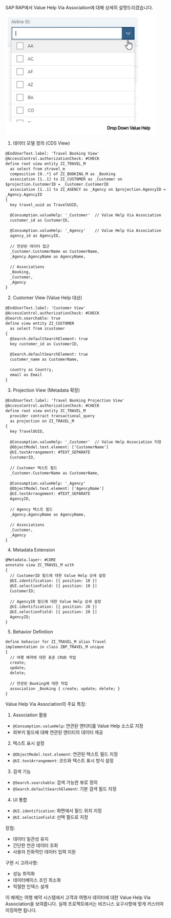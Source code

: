 SAP RAP에서 Value Help Via Association에 대해 상세히 설명드리겠습니다.

![Image](rap_value_help_typeahedpng.png)

1. 데이터 모델 정의 (CDS View)
```abap
@EndUserText.label: 'Travel Booking View'
@AccessControl.authorizationCheck: #CHECK
define root view entity ZI_TRAVEL_M
  as select from ztravel_m
  composition [0..*] of ZI_BOOKING_M as _Booking
  association [1..1] to ZI_CUSTOMER as _Customer on $projection.CustomerID = _Customer.CustomerID
  association [1..1] to ZI_AGENCY as _Agency on $projection.AgencyID = _Agency.AgencyID
{
  key travel_uuid as TravelUUID,
  
  @Consumption.valueHelp: '_Customer'  // Value Help Via Association 
  customer_id as CustomerID,
  
  @Consumption.valueHelp: '_Agency'    // Value Help Via Association
  agency_id as AgencyID,
  
  // 연관된 데이터 접근
  _Customer.CustomerName as CustomerName,
  _Agency.AgencyName as AgencyName,
  
  // Associations
  _Booking,
  _Customer,
  _Agency
}
```

2. Customer View (Value Help 대상)
```abap
@EndUserText.label: 'Customer View'
@AccessControl.authorizationCheck: #CHECK
@Search.searchable: true
define view entity ZI_CUSTOMER
  as select from zcustomer
{
  @Search.defaultSearchElement: true
  key customer_id as CustomerID,
  
  @Search.defaultSearchElement: true
  customer_name as CustomerName,
  
  country as Country,
  email as Email
}
```

3. Projection View (Metadata 확장)
```abap
@EndUserText.label: 'Travel Booking Projection View'
@AccessControl.authorizationCheck: #CHECK
define root view entity ZC_TRAVEL_M
  provider contract transactional_query
  as projection on ZI_TRAVEL_M
{
  key TravelUUID,
  
  @Consumption.valueHelp: '_Customer'  // Value Help Association 지정
  @ObjectModel.text.element: ['CustomerName']
  @UI.textArrangement: #TEXT_SEPARATE
  CustomerID,
  
  // Customer 텍스트 필드
  _Customer.CustomerName as CustomerName,
  
  @Consumption.valueHelp: '_Agency'
  @ObjectModel.text.element: ['AgencyName']
  @UI.textArrangement: #TEXT_SEPARATE
  AgencyID,
  
  // Agency 텍스트 필드
  _Agency.AgencyName as AgencyName,
  
  // Associations
  _Customer,
  _Agency
}
```

4. Metadata Extension
```abap
@Metadata.layer: #CORE
annotate view ZC_TRAVEL_M with 
{
  // CustomerID 필드에 대한 Value Help 상세 설정
  @UI.identification: [{ position: 10 }]
  @UI.selectionField: [{ position: 10 }]
  CustomerID;
  
  // AgencyID 필드에 대한 Value Help 상세 설정
  @UI.identification: [{ position: 20 }]
  @UI.selectionField: [{ position: 20 }]
  AgencyID;
}
```

5. Behavior Definition
```abap
define behavior for ZI_TRAVEL_M alias Travel
implementation in class ZBP_TRAVEL_M unique
{
  // 여행 예약에 대한 표준 CRUD 작업
  create;
  update;
  delete;
  
  // 연관된 Booking에 대한 작업
  association _Booking { create; update; delete; }
}
```

Value Help Via Association의 주요 특징:

1. Association 활용
- `@Consumption.valueHelp`: 연관된 엔티티를 Value Help 소스로 지정
- 외부키 필드에 대해 연관된 엔티티의 데이터 제공

2. 텍스트 표시 설정
- `@ObjectModel.text.element`: 연관된 텍스트 필드 지정
- `@UI.textArrangement`: 코드와 텍스트 표시 방식 설정

3. 검색 기능
- `@Search.searchable`: 검색 가능한 뷰로 정의
- `@Search.defaultSearchElement`: 기본 검색 필드 지정

4. UI 통합
- `@UI.identification`: 화면에서 필드 위치 지정
- `@UI.selectionField`: 선택 필드로 지정

장점:
- 데이터 일관성 유지
- 간단한 연관 데이터 조회
- 사용자 친화적인 데이터 입력 지원

구현 시 고려사항:
- 성능 최적화
- 데이터베이스 조인 최소화
- 적절한 인덱스 설계

이 예제는 여행 예약 시스템에서 고객과 여행사 데이터에 대한 Value Help Via Association을 보여줍니다. 실제 프로젝트에서는 비즈니스 요구사항에 맞게 커스터마이징하면 됩니다.
